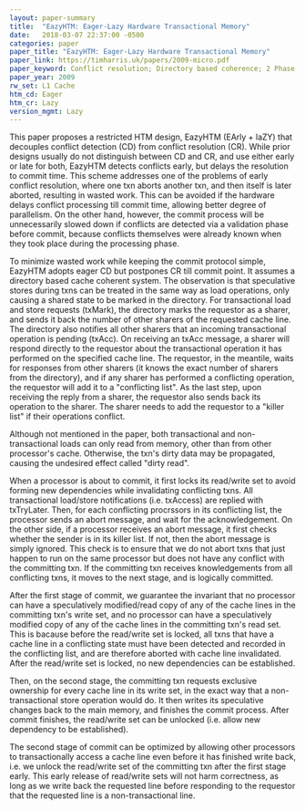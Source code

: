 ```yaml
---
layout: paper-summary
title:  "EazyHTM: Eager-Lazy Hardware Transactional Memory"
date:   2018-03-07 22:37:00 -0500
categories: paper
paper_title: "EazyHTM: Eager-Lazy Hardware Transactional Memory"
paper_link: https://timharris.uk/papers/2009-micro.pdf
paper_keyword: Conflict resolution; Directory based coherence; 2 Phase Commit
paper_year: 2009
rw_set: L1 Cache
htm_cd: Eager
htm_cr: Lazy
version_mgmt: Lazy
---
```


This paper proposes a restricted HTM design, EazyHTM (EArly + laZY) that decouples conflict detection (CD) from conflict resolution (CR). 
While prior designs usually do not distinguish between CD and CR, and use either early or late for both, EazyHTM detects conflicts early, 
but delays the resolution to commit time. This scheme addresses one of the problems of early conflict resolution, where
one txn aborts another txn, and then itself is later aborted, resulting in wasted work. This can be avoided if the hardware 
delays conflict processing till commit time, allowing better degree of parallelism. On the other hand, however, the commit process 
will be unnecessarily slowed down if conflicts are detected via a validation phase before commit, because conflicts themselves were 
already known when they took place during the processing phase. 

To minimize wasted work while keeping the commit protocol simple, EazyHTM adopts eager CD but postpones CR till commit point. It assumes
a directory based cache coherent system. The observation is that speculative stores during txns can be treated in the same way as load 
operations, only causing a shared state to be marked in the directory. For transactional load and store requests (txMark), the 
directory marks the requestor as a sharer, and sends it back the number of other sharers of the requested cache line. 
The directory also notifies all other sharers that an incoming transactional operation is pending (txAcc). On receiving an txAcc message,
a sharer will respond directly to the requestor about the transactional operation it has performed on the specified cache line. The 
requestor, in the meantile, waits for responses from other sharers (it knows the exact number of sharers from the directory), 
and if any sharer has performed a conflicting operation, the requestor will add it to a "conflicting list". 
As the last step, upon receiving the reply from a sharer, the requestor also sends back its operation to
the sharer. The sharer needs to add the requestor to a "killer list" if their operations conflict.

Although not mentioned in the paper, both transactional and non-transactional loads can only read from memory, other than
from other processor's cache. Otherwise, the txn's dirty data may be propagated, causing the undesired effect called "dirty read".

When a processor is about to commit, it first locks its read/write set to avoid forming new dependencies while invalidating
conflicting txns. All transactional load/store notifications (i.e. txAccess) are replied with txTryLater. Then, for each
conflicting procrssors in its conflicting list, the processor sends an abort message, and wait for the acknowledgement. On
the other side, if a processor receives an abort message, it first checks whether the sender is in its killer list. If not,
then the abort message is simply ignored. This check is to ensure that we do not abort txns that just happen to run on the
same processor but does not have any conflict with the committing txn. If the committing txn receives knowledgements
from all conflicting txns, it moves to the next stage, and is logically committed.

After the first stage of commit, we guarantee the invariant that no processor can have a speculatively modified/read copy of 
any of the cache lines in the committing txn's write set, and no processor can have a speculatively modified copy of 
any of the cache lines in the committing txn's read set. This is bacause before the read/write set is locked, all txns
that have a cache line in a conflicting state must have been detected and recorded in the conflicting list, and are 
therefore aborted with cache line invalidated. After the read/write set is locked, no new dependencies can be established.

Then, on the second stage, the committing txn requests exclusive ownership for every cache line in its write set, in
the exact way that a non-transactional store operation would do. It then writes its speculative changes back to the 
main memory, and finishes the commit process. After commit finishes, the read/write set can be unlocked (i.e. allow new 
dependency to be established).

The second stage of commit can be optimized by allowing other processors to transactionally access a cache line even before 
it has finished write back, i.e. we unlock the read/write set of the committing txn after the first stage early. This early 
release of read/write sets will not harm correctness, as long as we write back the requested line before responding to the 
requestor that the requested line is a non-transactional line.